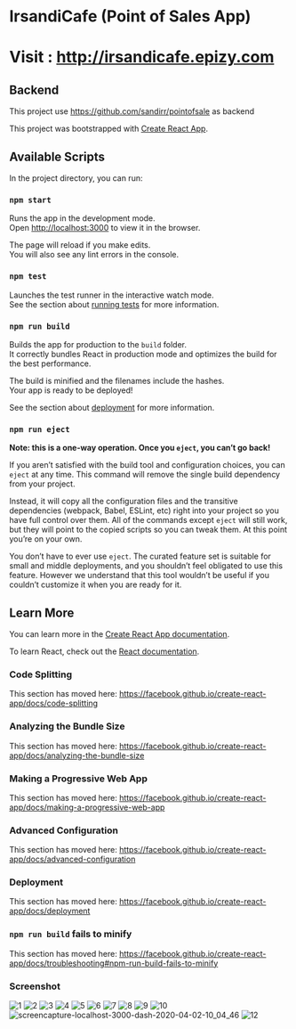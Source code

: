# IrsandiCafe (Point of Sales App)
# Visit : http://irsandicafe.epizy.com

## Backend

This project use https://github.com/sandirr/pointofsale as backend

This project was bootstrapped with [Create React App](https://github.com/facebook/create-react-app).

## Available Scripts

In the project directory, you can run:

### `npm start`

Runs the app in the development mode.<br />
Open [http://localhost:3000](http://localhost:3000) to view it in the browser.

The page will reload if you make edits.<br />
You will also see any lint errors in the console.

### `npm test`

Launches the test runner in the interactive watch mode.<br />
See the section about [running tests](https://facebook.github.io/create-react-app/docs/running-tests) for more information.

### `npm run build`

Builds the app for production to the `build` folder.<br />
It correctly bundles React in production mode and optimizes the build for the best performance.

The build is minified and the filenames include the hashes.<br />
Your app is ready to be deployed!

See the section about [deployment](https://facebook.github.io/create-react-app/docs/deployment) for more information.

### `npm run eject`

**Note: this is a one-way operation. Once you `eject`, you can’t go back!**

If you aren’t satisfied with the build tool and configuration choices, you can `eject` at any time. This command will remove the single build dependency from your project.

Instead, it will copy all the configuration files and the transitive dependencies (webpack, Babel, ESLint, etc) right into your project so you have full control over them. All of the commands except `eject` will still work, but they will point to the copied scripts so you can tweak them. At this point you’re on your own.

You don’t have to ever use `eject`. The curated feature set is suitable for small and middle deployments, and you shouldn’t feel obligated to use this feature. However we understand that this tool wouldn’t be useful if you couldn’t customize it when you are ready for it.

## Learn More

You can learn more in the [Create React App documentation](https://facebook.github.io/create-react-app/docs/getting-started).

To learn React, check out the [React documentation](https://reactjs.org/).

### Code Splitting

This section has moved here: https://facebook.github.io/create-react-app/docs/code-splitting

### Analyzing the Bundle Size

This section has moved here: https://facebook.github.io/create-react-app/docs/analyzing-the-bundle-size

### Making a Progressive Web App

This section has moved here: https://facebook.github.io/create-react-app/docs/making-a-progressive-web-app

### Advanced Configuration

This section has moved here: https://facebook.github.io/create-react-app/docs/advanced-configuration

### Deployment

This section has moved here: https://facebook.github.io/create-react-app/docs/deployment

### `npm run build` fails to minify

This section has moved here: https://facebook.github.io/create-react-app/docs/troubleshooting#npm-run-build-fails-to-minify

### Screenshot

![1](https://user-images.githubusercontent.com/50796200/76190124-df154a00-620e-11ea-843f-f8db591b06b0.JPG)
![2](https://user-images.githubusercontent.com/50796200/76190126-dfade080-620e-11ea-9c44-084096a2cfac.JPG)
![3](https://user-images.githubusercontent.com/50796200/76190130-e0df0d80-620e-11ea-9780-254758badc76.JPG)
![4](https://user-images.githubusercontent.com/50796200/76190133-e177a400-620e-11ea-9316-8977a72cc71c.JPG)
![5](https://user-images.githubusercontent.com/50796200/76190136-e2103a80-620e-11ea-829f-e9eb2c225d70.JPG)
![6](https://user-images.githubusercontent.com/50796200/76190140-e2a8d100-620e-11ea-9af6-c79d29e4f0e6.JPG)
![7](https://user-images.githubusercontent.com/50796200/76190143-e3416780-620e-11ea-849a-849c121b5348.JPG)
![8](https://user-images.githubusercontent.com/50796200/76190145-e3d9fe00-620e-11ea-89c0-7a502b742fda.JPG)
![9](https://user-images.githubusercontent.com/50796200/76190147-e4729480-620e-11ea-93a3-a8a778db082b.JPG)
![10](https://user-images.githubusercontent.com/50796200/76190149-e50b2b00-620e-11ea-8c67-5c4a822e6977.JPG)
![screencapture-localhost-3000-dash-2020-04-02-10_04_46](https://user-images.githubusercontent.com/50796200/78527707-dd3ba800-7807-11ea-8911-111cb205eedb.png)
![12](https://user-images.githubusercontent.com/50796200/76190117-dd4b8680-620e-11ea-8389-ab4328019741.JPG)
